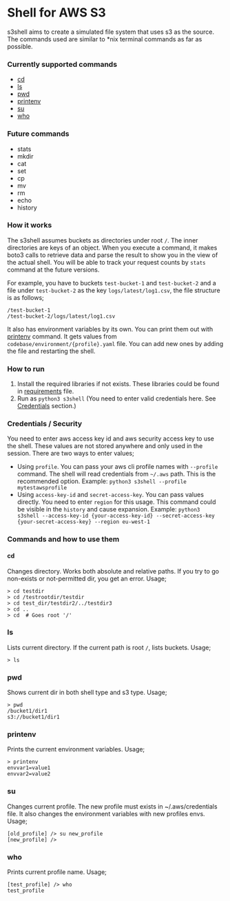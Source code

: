 # Shell for AWS S3
s3shell aims to create a simulated file system that uses s3 as the source. The commands used are similar to *nix terminal commands as far as possible.

### Currently supported commands
* [cd](#cd)
* [ls](#ls)
* [pwd](#pwd) 
* [printenv](#printenv)
* [su](#su)
* [who](#who)

### Future commands
* stats
* mkdir
* cat
* set
* cp
* mv
* rm
* echo 
* history 

### How it works
The s3shell assumes buckets as directories under root `/`. The inner directories are keys of an object. When you execute a command, it makes boto3 calls to retrieve data and parse the result to show you in the view of the actual shell. You will be able to track your request counts by `stats` command at the future versions.   

For example, you have to buckets `test-bucket-1` and `test-bucket-2` and a file under `test-bucket-2` as the key `logs/latest/log1.csv`, the file structure is as follows;
```commandline
/test-bucket-1
/test-bucket-2/logs/latest/log1.csv
```
It also has environment variables by its own. You can print them out with [printenv](#printenv) command. It gets values from `codebase/environment/{profile}.yaml` file. You can add new ones by adding the file and restarting the shell. 
### How to run

1. Install the required libraries if not exists. These libraries could be found in [requirements](requirements.txt) file.
2. Run as `python3 s3shell` (You need to enter valid credentials here. See [Credentials](#credentials--security) section.)

### Credentials / Security
You need to enter aws access key id and aws security access key to use the shell. These values are not stored anywhere and only used in the session. There are two ways to enter values;
* Using `profile`. You can pass your aws cli profile names with `--profile` command. The shell will read credentials from `~/.aws` path. This is the recommended option. Example: `python3 s3shell --profile mytestawsprofile`
* Using `access-key-id` and `secret-access-key`. You can pass values directly. You need to enter `region` for this usage. This command could be visible in the `history` and cause expansion. Example: `python3 s3shell --access-key-id {your-access-key-id} --secret-access-key {your-secret-access-key} --region eu-west-1` 
### Commands and how to use them
#### cd
Changes directory. Works both absolute and relative paths. If you try to go non-exists or not-permitted dir, you get an error. Usage;
```commandline
> cd testdir
> cd /testrootdir/testdir
> cd test_dir/testdir2/../testdir3
> cd ..
> cd  # Goes root '/'
```

### ls
Lists current directory. If the current path is root `/`, lists buckets. Usage;
```commandline
> ls
```

### pwd
Shows current dir in both shell type and s3 type. Usage;
```commandline
> pwd
/bucket1/dir1
s3://bucket1/dir1
```

### printenv
Prints the current environment variables. Usage;
```commandline
> printenv
envvar1=value1
envvar2=value2
```

### su
Changes current profile. The new profile must exists in ~/.aws/credentials file. It also changes the environment variables with new profiles envs. Usage;
```commandline
[old_profile] /> su new_profile
[new_profile] /> 
```

### who
Prints current profile name. Usage;
```commandline
[test_profile] /> who
test_profile 
```
